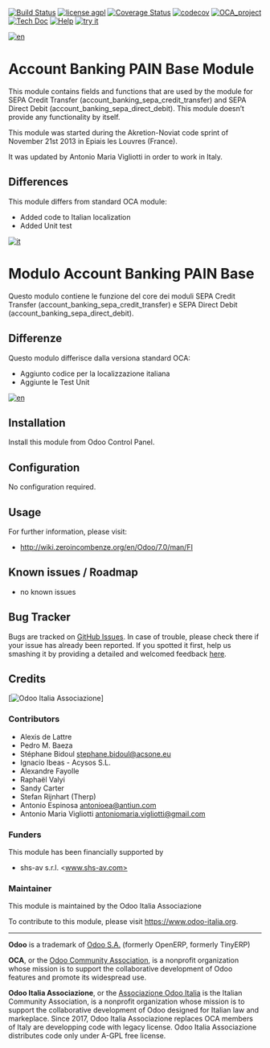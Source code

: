 [![Build Status](https://travis-ci.org/zeroincombenze/bank-payment.svg?branch=7.0)](https://travis-ci.org/zeroincombenze/bank-payment)
[![license agpl](https://img.shields.io/badge/licence-AGPL--3-blue.svg)](http://www.gnu.org/licenses/agpl-3.0.html)
[![Coverage Status](https://coveralls.io/repos/github/zeroincombenze/bank-payment/badge.svg?branch=7.0)](https://coveralls.io/github/zeroincombenze/bank-payment?branch=7.0)
[![codecov](https://codecov.io/gh/zeroincombenze/bank-payment/branch/7.0/graph/badge.svg)](https://codecov.io/gh/zeroincombenze/bank-payment/branch/7.0)
[![OCA_project](http://www.zeroincombenze.it/wp-content/uploads/ci-ct/prd/button-oca-7.svg)](https://github.com/OCA/bank-payment/tree/7.0)
[![Tech Doc](http://www.zeroincombenze.it/wp-content/uploads/ci-ct/prd/button-docs-7.svg)](http://wiki.zeroincombenze.org/en/Odoo/7.0/dev)
[![Help](http://www.zeroincombenze.it/wp-content/uploads/ci-ct/prd/button-help-7.svg)](http://wiki.zeroincombenze.org/en/Odoo/7.0/man/FI)
[![try it](http://www.zeroincombenze.it/wp-content/uploads/ci-ct/prd/button-try-it-7.svg)](http://erp7.zeroincombenze.it)


[![en](http://www.shs-av.com/wp-content/en_US.png)](http://wiki.zeroincombenze.org/it/Odoo/7.0/man)

Account Banking PAIN Base Module
================================

This module contains fields and functions that are used by the module for SEPA Credit Transfer (account_banking_sepa_credit_transfer) and SEPA Direct Debit (account_banking_sepa_direct_debit).
This module doesn’t provide any functionality by itself.

This module was started during the Akretion-Noviat code sprint of November 21st 2013 in Epiais les Louvres (France).

It was updated by Antonio Maria Vigliotti in order to work in Italy.

Differences
-----------

This module differs from standard OCA module:
 
- Added code to Italian localization
- Added Unit test


[![it](http://www.shs-av.com/wp-content/it_IT.png)](http://wiki.zeroincombenze.org/it/Odoo/7.0/man)

Modulo Account Banking PAIN Base
================================

Questo modulo contiene le funzione del core dei moduli SEPA Credit Transfer (account_banking_sepa_credit_transfer) e  SEPA Direct Debit (account_banking_sepa_direct_debit).


Differenze
----------

Questo modulo differisce dalla versiona standard OCA:
 
- Aggiunto codice per la localizzazione italiana
- Aggiunte le Test Unit


[![en](http://www.shs-av.com/wp-content/en_US.png)](http://wiki.zeroincombenze.org/it/Odoo/7.0/man)

Installation
------------

Install this module from Odoo Control Panel.


Configuration
-------------

No configuration required.


Usage
-----

For further information, please visit:

- http://wiki.zeroincombenze.org/en/Odoo/7.0/man/FI


Known issues / Roadmap
----------------------

-   no known issues


Bug Tracker
-----------

Bugs are tracked on [GitHub Issues]. In case of trouble, please check there if your issue has already been reported. If you spotted it first, help us smashing it by providing a detailed and welcomed feedback [here].


Credits
-------

[![Odoo Italia Associazione]]

### Contributors

-   Alexis de Lattre
-   Pedro M. Baeza
-   Stéphane Bidoul <stephane.bidoul@acsone.eu>
-   Ignacio Ibeas - Acysos S.L.
-   Alexandre Fayolle
-   Raphaël Valyi
-   Sandy Carter
-   Stefan Rijnhart (Therp)
-   Antonio Espinosa <antonioea@antiun.com>
-   Antonio Maria Vigliotti <antoniomaria.vigliotti@gmail.com>


### Funders

This module has been financially supported by

- shs-av s.r.l. <www.shs-av.com>


### Maintainer

This module is maintained by the Odoo Italia Associazione


To contribute to this module, please visit <https://www.odoo-italia.org>.


[//]: # (copyright)

----

**Odoo** is a trademark of [Odoo S.A.](https://www.odoo.com/) (formerly OpenERP, formerly TinyERP)

**OCA**, or the [Odoo Community Association](http://odoo-community.org/), is a nonprofit organization whose
mission is to support the collaborative development of Odoo features and
promote its widespread use.

**Odoo Italia Associazione**, or the [Associazione Odoo Italia](https://www.odoo-italia.org/)
is the Italian Community Association, is a nonprofit organization whose
mission is to support the collaborative development of Odoo designed for Italian law and markeplace.
Since 2017, Odoo Italia Associazione replaces OCA members of Italy are developping code with legacy license.
Odoo Italia Associazione distributes code only under A-GPL free license.

[//]: # (end copyright)



[GitHub Issues]: https://github.com/OCA/bank-payment/issues
[here]: https://github.com/OCA/bank-payment/issues/new?body=module:%20account_banking_pain_base%0Aversion:%208.0%0A%0A**Steps%20to%20reproduce**%0A-%20...%0A%0A**Current%20behavior**%0A%0A**Expected%20behavior**
[Odoo Italia Associazione]: https://odoo-italia.org/images/Immagini/Odoo%20Italia%20-%20250x112%20-%20Bianco%20dietro%20e%20nella%20scritta.png

